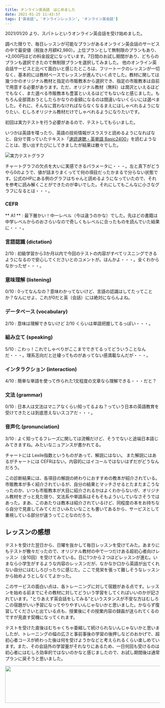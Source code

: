 ```yaml
---
title: オンライン英会話　はじめました
date: 2021-01-25 11:43:57
tags: ['英会話', 'オンラインレッスン', 'オンライン英会話']
---
```


2021/01/20 より、スパトレというオンライン英会話を受け始めました。

調べた限りで、毎日レッスンが可能なプランがあるオンライン英会話のサービスの中で最安値（税抜き月額¥2,980）。上位プランとして無制限のプランもあり、+2,000円ほどの料金設定になっています。7日間のお試し期間があり、どちらのプランも選択できたので無制限プランを選択してみました。
他のオンライン英会話サービスと比べて面白いと感じたところは、フリートークのレッスンが一切なく、基本的には教材ベースでレッスンが進んでいく点でした。教材に関しては幾つかのオリジナル教材と指定の市販教本から選択でき、指定の市販教本は自前で用意する必要があります。ただ、オリジナル教材（無料）は潤沢といえるほどでもなく、また選べる市販教本も豊富といえるほどでもないなと感じました。もちろん全部買おうとしたらかなりの金額になるのは間違いないくらいには選べました。それに、そんなに買わなければならなくなるまえにはしゃべれるようになりたい、むしろオリジナル教材だけでしゃべれるようになりたいです。

初回は実力テストを行う必要があるので、テストしてもらいました。

いつかは英語を喋ったり、英語の技術情報がスラスラと読めるようになればなと、自分で買っていたテキスト「[速読速聴・英単語 Basic2400](https://amzn.to/2M4Ea0e "速読速聴・英単語 Basic2400")」を読むようなことは、思い出すたびにしてきましたが結果は散々でした。

![実力テストグラフ](/2021/01/25/started-learning-online-english-conversation/2021-01-25-161359.png "実力テストグラフ")

チャートグラフの欠点を大いに実感できるパラメータに・・・。左と真下がどうやら0のようで、値が詰まりまくってて何の項目だったかまるで分らない状態です。公式のHPにある例のグラフはちゃんと読めるようになっていたので、それを参考に読み解くことができたのが幸いでした。それにしてもこんなに小さなグラフになるとは・・・。

### CEFR
** A1 ** : 最下層かい！中一レベル（今は違うのかな）でした。先ほどの書籍は中学レベルからのおさらいなので奇しくもレベルに合ったものを読んでいた結果に・・・。

### 言語認識 (dictation)
2/10 : 初級学習から3か月以内で今回のテストの内容がすべてリスニングできるようになるので安心してくださいとのコメントが。ほんかよ・・・。全くわからなかったぜ・・・。

### 意味理解 (listening)
0/10 : 0ってなんなの？意味わかってないけど、言語の認識はしてたってことか？なんにせよ、これが0だと英（会話）には絶対にならんよね。

### データベース (vocabulary)
2/10 : 意味は理解できないけど 2/10 くらいは単語把握してるっぽい・・・。

### 組み立て (speaking)
5/10 : こわっ！これでしゃべりがここまでできてるってどういうことなんだ・・・。理系志向だと辻褄ってものがあってない感満載なんだが・・・。

### インタラクション (interaction)
4/10 : 簡単な単語を使って作られた1文程度の文章なら理解できる・・・だと？

### 文法 (grammar)
0/10 : 日本人は文法はマニアなくらい知ってるよね？っていう日本の英語教育を受けてきたとは到底思えないスコアだ・・・。

### 音声化 (pronunciation)
3/10 : よく知ってるフレーズに関しては流暢だけど、そうでないと途端日本語じみてきますね。みたいなニュアンスが書かれてる。

チャートには Lexile指数というものがあって、解説にはない。
また解説にはあるがチャートには CEFRはない。内容的にはイコールではないはずだがどうなんだろう。

この診断結果には、各項目の解説の終わりにおすすめの教本が紹介されている。市販教本が多く紹介されているが、自分の結果とマッチさせるとたまたまこうなったのか、いつも市販教本が大目に紹介されるかはよくわからないが、オリジナル教材をざっと見た限り、文法系や単語系はそもそもよういしていなさそうではあった。まあ、このあたりは教本は紹介されているけど、同程度の本をお持ちなら自分で見直してみてくださいみたいなことも書いてあるから、サービスとして重視している部分が違うってことなのだろう。

## レッスンの感想

テストを受けた翌日から、日曜を抜かして毎日レッスンを受けてみた。あまりにもテストが散々だったので、オリジナル教材の中で一つだけある超初心者向けレッスン（全10回）を受けてみている。日に1つから２つほどレッスンが進む。いまなら小学生がするような内容のレッスンだが、なかなか口から英語が出てくれない自分にはむしろぴったりに感じた。ここで見栄を張って難しそうなレッスンから始めようとしなくてよかった。

このサービスの面白い点は、各トレーニングに対して宿題がある点です。レッスンを始める前までにその教材に対してどういう学習をしてくればいいのかが記されています。"とりあえず英会話をしてみる"というスタンスが不安な方はむしろこの宿題がいい予習になってやりやすいんじゃないかと思いました。かならず復習してくださいと出ている点も、授業後にその授業内容の録画が送られてくるのですが見直す契機になってくれます。

テストを受けた直後はむちゃくちゃ委縮して続けられないんじゃないかと思いましたが、トレーニングの幅の広さと事前事後の学習の後押しなどのおかげで、超初心者コースが終わった後は何を受けようかなどと考えられるくらい楽しめています。また、その会話外の学習量がそれなりにあるため、一日何回も受けるのは初心者にはむしろ効率的ではないのかなと感じましたので、お試し期間後は通常プランに戻そうと思いました。

<a href="//af.moshimo.com/af/c/click?a_id=2406909&p_id=2409&pc_id=5246&pl_id=31566&guid=ON" rel="nofollow"><img src="//image.moshimo.com/af-img/1881/000000031566.png" width="936" height="120" style="border:none;"></a><img src="//i.moshimo.com/af/i/impression?a_id=2406909&p_id=2409&pc_id=5246&pl_id=31566" width="1" height="1" style="border:none;">